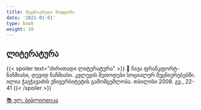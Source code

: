 ```yaml
---
title: მეცნიერული მიდგომა
date: '2021-01-01'
type: book
weight: 10
---
```



## ლიტერატურა

{{< spoiler text="ძირითადი ლიტერატურა" >}}
📘 ჩავა ფრანკფორტ-ნაჩმიასი, დევიდ ნაჩმიასი. კვლევის მეთოდები სოციალურ მეცნიერებებში. ილია ჭავჭავაძის უნივერსიტეტის გამომცემლობა. თბილისი 2008. გვ., 22-41
{{< /spoiler >}}

[📚 ელ. ბიბლიოთეკა](https://drive.google.com/drive/folders/14XCctw4mjJ4SWiFpQpUqQ6suK9XfqpS8?usp=sharing)
